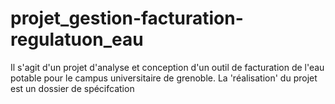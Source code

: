 # projet_gestion-facturation-regulatuon_eau
Il s'agit d'un projet d'analyse et conception d'un outil de facturation de l'eau potable pour le campus universitaire de grenoble. La 'réalisation' du projet est un dossier de spécifcation 
